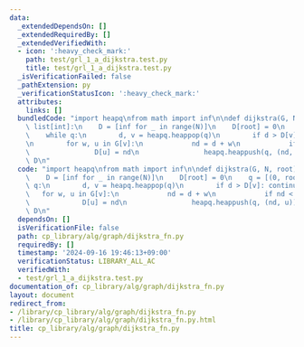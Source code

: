 ```yaml
---
data:
  _extendedDependsOn: []
  _extendedRequiredBy: []
  _extendedVerifiedWith:
  - icon: ':heavy_check_mark:'
    path: test/grl_1_a_dijkstra.test.py
    title: test/grl_1_a_dijkstra.test.py
  _isVerificationFailed: false
  _pathExtension: py
  _verificationStatusIcon: ':heavy_check_mark:'
  attributes:
    links: []
  bundledCode: "import heapq\nfrom math import inf\n\ndef dijkstra(G, N, root) ->\
    \ list[int]:\n    D = [inf for _ in range(N)]\n    D[root] = 0\n    q = [(0, root)]\n\
    \    while q:\n        d, v = heapq.heappop(q)\n        if d > D[v]: continue\n\
    \n        for w, u in G[v]:\n            nd = d + w\n            if nd < D[u]:\n\
    \                D[u] = nd\n                heapq.heappush(q, (nd, u))\n    return\
    \ D\n"
  code: "import heapq\nfrom math import inf\n\ndef dijkstra(G, N, root) -> list[int]:\n\
    \    D = [inf for _ in range(N)]\n    D[root] = 0\n    q = [(0, root)]\n    while\
    \ q:\n        d, v = heapq.heappop(q)\n        if d > D[v]: continue\n\n     \
    \   for w, u in G[v]:\n            nd = d + w\n            if nd < D[u]:\n   \
    \             D[u] = nd\n                heapq.heappush(q, (nd, u))\n    return\
    \ D\n"
  dependsOn: []
  isVerificationFile: false
  path: cp_library/alg/graph/dijkstra_fn.py
  requiredBy: []
  timestamp: '2024-09-16 19:46:13+09:00'
  verificationStatus: LIBRARY_ALL_AC
  verifiedWith:
  - test/grl_1_a_dijkstra.test.py
documentation_of: cp_library/alg/graph/dijkstra_fn.py
layout: document
redirect_from:
- /library/cp_library/alg/graph/dijkstra_fn.py
- /library/cp_library/alg/graph/dijkstra_fn.py.html
title: cp_library/alg/graph/dijkstra_fn.py
---
```

